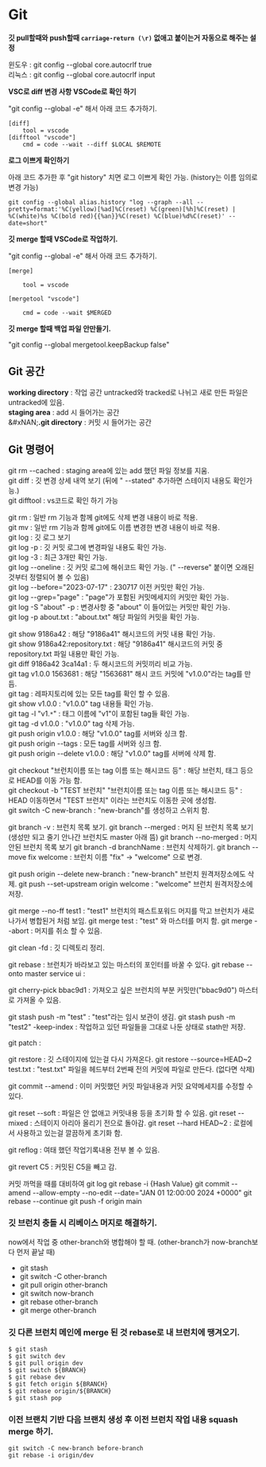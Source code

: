 # Git

**깃 pull할때와 push할때 `carriage-return (\r)` 없애고 붙이는거 자동으로 해주는 설정**



윈도우 : git config --global core.autocrlf true\
리눅스 : git config --global core.autocrlf input

**VSC로 diff 변경 사항 VSCode로 확인 하기**



"git config --global -e" 해서 아래 코드 추가하기.

```
[diff]
    tool = vscode
[difftool "vscode"]
    cmd = code --wait --diff $LOCAL $REMOTE
```

**로그 이쁘게 확인하기**



아래 코드 추가한 후 "git history" 치면 로그 이쁘게 확인 가능. (history는 이름 임의로 변경 가능)

```
git config --global alias.history "log --graph --all --pretty=format:'%C(yellow)[%ad]%C(reset) %C(green)[%h]%C(reset) | %C(white)%s %C(bold red){{%an}}%C(reset) %C(blue)%d%C(reset)' --date=short"
```

**깃 merge 할때 VSCode로 작업하기.**



"git config --global -e" 해서 아래 코드 추가하기.

```
[merge]

    tool = vscode

[mergetool "vscode"]

    cmd = code --wait $MERGED
```

**깃 merge 할때 백업 파일 안만들기.**



"git config --global mergetool.keepBackup false"

## Git 공간



**working directory** : 작업 공간 untracked와 tracked로 나뉘고 새로 만든 파일은 untracked에 있음.\
**staging area** : add 시 들어가는 공간\
&#xNAN;**.git directory** : 커밋 시 들어가는 공간

## Git 명령어



git rm --cached : staging area에 있는 add 했던 파일 정보를 지움.\
git diff : 깃 변경 상세 내역 보기 (뒤에 " --stated" 추가하면 스테이지 내용도 확인가능.)\
git difftool : vs코드로 확인 하기 가능

git rm : 일반 rm 기능과 함께 git에도 삭제 변경 내용이 바로 적용.\
git mv : 일반 rm 기능과 함께 git에도 이름 변경한 변경 내용이 바로 적용.\
git log : 깃 로그 보기\
git log -p : 깃 커밋 로그에 변경파일 내용도 확인 가능.\
git log -3 : 최근 3개만 확인 가능.\
git log --oneline : 깃 커밋 로그에 해쉬코드 확인 가능. (" --reverse" 붙이면 오래된 것부터 정렬되어 볼 수 있음)\
git log --before="2023-07-17" : 230717 이전 커밋만 확인 가능.\
git log --grep="page" : "page"가 포함된 커밋메세지의 커밋만 확인 가능.\
git log -S "about" -p : 변경사항 중 "about" 이 들어있는 커밋만 확인 가능.\
git log -p about.txt : "about.txt" 해당 파일의 커밋을 확인 가능.

git show 9186a42 : 해당 "9186a41" 해시코드의 커밋 내용 확인 가능.\
git show 9186a42:repository.txt : 해당 "9186a41" 해시코드의 커밋 중 repository.txt 파일 내용만 확인 가능.\
git diff 9186a42 3ca14a1 : 두 해시코드의 커밋끼리 비교 가능.\
git tag v1.0.0 1563681 : 해당 "1563681" 해시 코드 커밋에 "v1.0.0"라는 tag를 만듬.\
git tag : 레파지토리에 있는 모든 tag를 확인 할 수 있음.\
git show v1.0.0 : "v1.0.0" tag 내용들 확인 가능.\
git tag -l "v1.`*`" : 태그 이름에 "v1"이 포함된 tag들 확인 가능.\
git tag -d v1.0.0 : "v1.0.0" tag 삭제 가능.\
git push origin v1.0.0 : 해당 "v1.0.0" tag를 서버와 싱크 함.\
git push origin --tags : 모든 tag를 서버와 싱크 함.\
git push origin --delete v1.0.0 : 해당 "v1.0.0" tag를 서버에 삭제 함.

git checkout "브런치이름 또는 tag 이름 또는 해시코드 등" : 해당 브런치, 태그 등으로 HEAD를 이동 가능 함.\
git checkout -b "TEST 브런치" "브런치이름 또는 tag 이름 또는 해시코드 등" : HEAD 이동하면서 "TEST 브런치" 이라는 브런치도 이동한 곳에 생성함.\
git switch -C new-branch : "new-branch"를 생성하고 스위치 함.

git branch -v : 브런치 목록 보기. git branch --merged : 머지 된 브런치 목록 보기 (생성만 되고 줄기 안나간 브런치도 master 아래 뜸) git branch --no-merged : 머지 안된 브런치 목록 보기 git branch -d branchName : 브런치 삭제하기. git branch --move fix welcome : 브런치 이름 "fix" -> "welcome" 으로 변경.

git push origin --delete new-branch : "new-branch" 브런치 원격저장소에도 삭제. git push --set-upstream origin welcome : "welcome" 브런치 원격저장소에 저장.

git merge --no-ff test1 : "test1" 브런치의 패스트포워드 머지를 막고 브런치가 새로 나가서 병합된거 처럼 보임. git merge test : "test" 와 마스터를 머지 함. git merge --abort : 머지를 취소 할 수 있음.

git clean -fd : 깃 디렉토리 정리.

git rebase : 브런치가 바라보고 있는 마스터의 포인터를 바꿀 수 있다. git rebase --onto master service ui :

git cherry-pick bbac9d1 : 가져오고 싶은 브런치의 부분 커밋만("bbac9d0") 마스터로 가져올 수 있음.

git stash push -m "test" : "test"라는 임시 보관이 생김. git stash push -m "test2" -keep-index : 작업하고 있던 파일들을 그대로 나둔 상태로 stath만 저장.

git patch :

git restore : 깃 스테이지에 있는걸 다시 가져온다. git restore --source=HEAD\~2 test.txt : "test.txt" 파일을 헤드부터 2번째 전의 커밋에 파일로 만든다. (없다면 삭제)

git commit --amend : 이미 커밋했던 커밋 파일내용과 커밋 요약메세지를 수정할 수 있다.

git reset --soft : 파일은 안 없애고 커밋내용 등을 초기화 할 수 있음. git reset --mixed : 스테이지 아리아 올리기 전으로 돌아감. git reset --hard HEAD\~2 : 로컬에서 사용하고 있는걸 깔끔하게 초기화 함.

git reflog : 여태 했던 작업기록내용 전부 볼 수 있음.

git revert C5 : 커밋된 C5을 빼고 감.

커밋 까먹을 때를 대비하여 git log git rebase -i {Hash Value} git commit --amend --allow-empty --no-edit --date="JAN 01 12:00:00 2024 +0000" git rebase --continue git push -f origin main







### 깃 브런치 충돌 시 리베이스 머지로 해결하기.

now에서 작업 중 other-branch와 병합해야 할 때. (other-branch가 now-branch보다 먼저 끝날 때)

* git stash
* git switch -C other-branch
* git pull origin other-branch
* git switch now-branch
* git rebase other-branch
* git merge other-branch



### 깃 다른 브런치 메인에 merge 된 것 rebase로 내 브런치에 땡겨오기.

```git
$ git stash
$ git switch dev 
$ git pull origin dev 
$ git switch ${BRANCH} 
$ git rebase dev 
$ git fetch origin ${BRANCH} 
$ git rebase origin/${BRANCH}
$ git stash pop
```



### 이전 브랜치 기반 다음 브랜치 생성 후 이전 브런치 작업 내용 squash merge 하기.

```git
git switch -C new-branch before-branch
git rebase -i origin/dev
```

